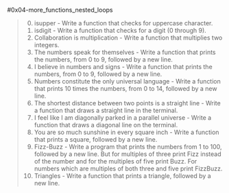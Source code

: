 #0x04-more_functions_nested_loops
>0. isupper - Write a function that checks for uppercase character.
>1. isdigit - Write a function that checks for a digit (0 through 9).
>2. Collaboration is multiplication - Write a function that multiplies two integers.
>3. The numbers speak for themselves - Write a function that prints the numbers, from 0 to 9, followed by a new line.
>4. I believe in numbers and signs - Write a function that prints the numbers, from 0 to 9, followed by a new line.
>5. Numbers constitute the only universal language - Write a function that prints 10 times the numbers, from 0 to 14, followed by a new line.
>6. The shortest distance between two points is a straight line - Write a function that draws a straight line in the terminal.
>7. I feel like I am diagonally parked in a parallel universe - Write a function that draws a diagonal line on the terminal.
>8. You are so much sunshine in every square inch - Write a function that prints a square, followed by a new line.
>9. Fizz-Buzz - Write a program that prints the numbers from 1 to 100, followed by a new line. But for multiples of three print Fizz instead of the number and for the multiples of five print Buzz. For numbers which are multiples of both three and five print FizzBuzz.
>10. Triangles - Write a function that prints a triangle, followed by a new line.


